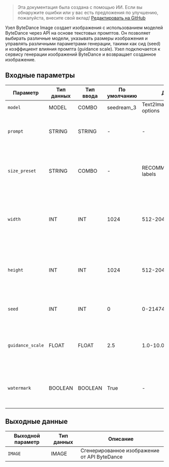 > Эта документация была создана с помощью ИИ. Если вы обнаружите ошибки или у вас есть предложения по улучшению, пожалуйста, внесите свой вклад! [Редактировать на GitHub](https://github.com/Comfy-Org/embedded-docs/blob/main/comfyui_embedded_docs/docs/ByteDanceImageNode/ru.md)

Узел ByteDance Image создает изображения с использованием моделей ByteDance через API на основе текстовых промптов. Он позволяет выбирать различные модели, указывать размеры изображения и управлять различными параметрами генерации, такими как сид (seed) и коэффициент влияния промпта (guidance scale). Узел подключается к сервису генерации изображений ByteDance и возвращает созданное изображение.

## Входные параметры

| Параметр | Тип данных | Тип ввода | По умолчанию | Диапазон | Описание |
|-----------|-----------|------------|---------|-------|-------------|
| `model` | MODEL | COMBO | seedream_3 | Text2ImageModelName options | Название модели |
| `prompt` | STRING | STRING | - | - | Текстовый промпт, используемый для генерации изображения |
| `size_preset` | STRING | COMBO | - | RECOMMENDED_PRESETS labels | Выберите рекомендуемый размер. Выберите Custom, чтобы использовать ширину и высоту, указанные ниже |
| `width` | INT | INT | 1024 | 512-2048 (шаг 64) | Пользовательская ширина изображения. Значение работает только если `size_preset` установлен в `Custom` |
| `height` | INT | INT | 1024 | 512-2048 (шаг 64) | Пользовательская высота изображения. Значение работает только если `size_preset` установлен в `Custom` |
| `seed` | INT | INT | 0 | 0-2147483647 (шаг 1) | Сид (seed) для использования при генерации (опционально) |
| `guidance_scale` | FLOAT | FLOAT | 2.5 | 1.0-10.0 (шаг 0.01) | Более высокое значение заставляет изображение точнее следовать промпту (опционально) |
| `watermark` | BOOLEAN | BOOLEAN | True | - | Добавлять ли водяной знак "Сгенерировано ИИ" на изображение (опционально) |

## Выходные данные

| Выходной параметр | Тип данных | Описание |
|-------------|-----------|-------------|
| `IMAGE` | IMAGE | Сгенерированное изображение от API ByteDance |
